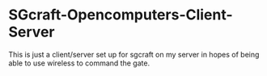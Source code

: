 # SGcraft-Opencomputers-Client-Server
This is just a client/server set up for sgcraft on my server in hopes of being able to use wireless to
command the gate.
